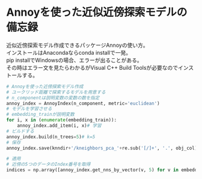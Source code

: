 # Annoyを使った近似近傍探索モデルの備忘録
近似近傍探索モデル作成できるパッケージAnnoyの使い方。
<br>
インストールはAnacondaならconda installで一発。
<br>
pip installでWindowsの場合、エラーが出ることがある。
<br>
その時はエラー文を見たらわかるがVisual C++ Build Toolsが必要なのでインストールする。

```python
# Annoyを使った近傍探索モデル作成
# ユークリッド距離で探索するモデルを用意する
# n_componentは説明変数の変数の数を指定
annoy_index = AnnoyIndex(n_component, metric='euclidean')
# モデルを学習させる
# embedding_trainが説明変数
for i, x in (enumerate(embedding_train)):
    annoy_index.add_item(i, x)# 学習
# ビルドする
annoy_index.build(n_trees=5)# k=5
# 保存
annoy_index.save(knndir+'/kneighbors_pca_'+re.sub('[/]+', '.', obj_col)+'.ann')# 保存

# 適用
# 近傍の5つのデータのIndex番号を取得
indices = np.array([annoy_index.get_nns_by_vector(v, 5) for v in embedding_train])# (len(embedding_train), 5)のshapeのarray
```